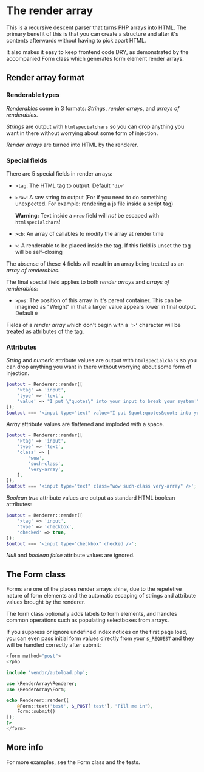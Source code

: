 # The render array

This is a recursive descent parser that turns PHP arrays into HTML. The primary
benefit of this is that you can create a structure and alter it's contents
afterwards without having to pick apart HTML.

It also makes it easy to keep frontend code DRY, as demonstrated by the
accompanied Form class which generates form element render arrays.

## Render array format

### Renderable types
*Renderables* come in 3 formats: *Strings*, *render arrays*, and *arrays of renderables*.

*Strings* are output with `htmlspecialchars` so you can drop anything you want in
there without worrying about some form of injection.

*Render arrays* are turned into HTML by the renderer.

### Special fields

There are 5 special fields in render arrays:

* `>tag`: The HTML tag to output. Default `'div'`
* `>raw`: A raw string to output (For if you need to do something unexpected.
  For example: rendering a js file inside a script tag)
  
  **Warning:** Text inside a `>raw` field will *not* be escaped with `htmlspecialchars`!
* `>cb`: An array of callables to modify the array at render time
* `>`: A renderable to be placed inside the tag. If this field is unset the tag
  will be self-closing

The absense of these 4 fields will result in an array being treated as an *array
of renderables*.

The final special field applies to both *render arrays* and *arrays of renderables*:

* `>pos`: The position of this array in it's parent container. This can be
  imagined as "Weight" in that a larger value appears lower in final output.
  Default `0`

Fields of a *render array* which don't begin with a `'>'` character will be
treated as attributes of the tag.

### Attributes

*String* and *numeric* attribute values are output with `htmlspecialchars` so you can drop
anything you want in there without worrying about some form of injection.

```php
$output = Renderer::render([
    '>tag' => 'input',
    'type' => 'text',
    'value' => "I put \"quotes\" into your input to break your system!",
]);
$output === '<input type="text" value="I put &quot;quotes&quot; into your input to break your system" />';
```

*Array* attribute values are flattened and imploded with a space.

```php
$output = Renderer::render([
    '>tag' => 'input',
    'type' => 'text',
    'class' => [
        'wow',
        'such-class',
        'very-array',
    ],
]);
$output === '<input type="text" class="wow such-class very-array" />';
```

*Boolean true* attribute values are output as standard HTML boolean attributes:

```php
$output = Renderer::render([
    '>tag' => 'input',
    'type' => 'checkbox',
    'checked' => true,
]);
$output === '<input type="checkbox" checked />';
```

*Null* and *boolean false* attribute values are ignored.

## The Form class

Forms are one of the places render arrays shine, due to the repetetive nature of
form elements and the automatic escaping of strings and attribute values brought
by the renderer.

The form class optionally adds labels to form elements, and handles common
operations such as populating selectboxes from arrays.

If you suppress or ignore undefined index notices on the first page load, you
can even pass initial form values directly from your `$_REQUEST` and they will
be handled correctly after submit:

```php
<form method="post">
<?php

include 'vendor/autoload.php';

use \RenderArray\Renderer;
use \RenderArray\Form;

echo Renderer::render([
    @Form::text('test', $_POST['test'], "Fill me in"),
    Form::submit()
]);
?>
</form>
```

## More info

For more examples, see the Form class and the tests.

